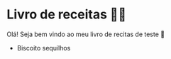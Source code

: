 # Livro de receitas  :man_cook:

Olá!  Seja bem vindo ao meu livro de recitas de teste :wave:

- Biscoito sequilhos 
